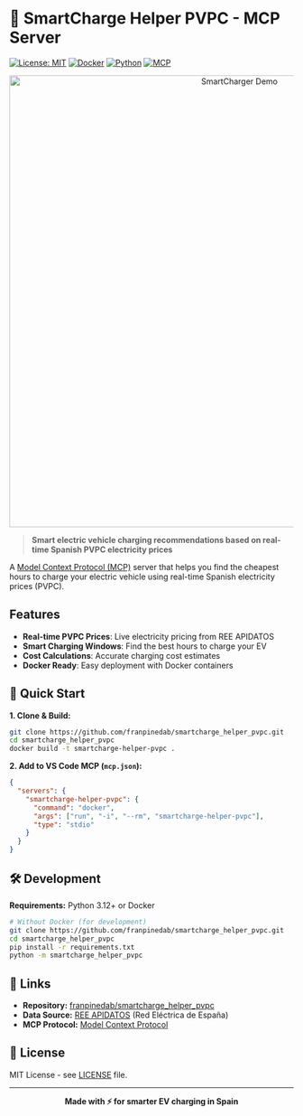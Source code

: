 # 🚗 SmartCharge Helper PVPC - MCP Server

[![License: MIT](https://img.shields.io/badge/License-MIT-yellow.svg)](https://opensource.org/licenses/MIT)
[![Docker](https://img.shields.io/badge/Docker-Ready-blue.svg)](https://www.docker.com/)
[![Python](https://img.shields.io/badge/Python-3.12+-green.svg)](https://www.python.org/)
[![MCP](https://img.shields.io/badge/MCP-Server-purple.svg)](https://modelcontextprotocol.io/)

<div align="center">
  <img src="smartcharger.gif" alt="SmartCharger Demo" width="800"/>
</div>

> **Smart electric vehicle charging recommendations based on real-time Spanish PVPC electricity prices**

A [Model Context Protocol (MCP)](https://modelcontextprotocol.io/) server that helps you find the cheapest hours to charge your electric vehicle using real-time Spanish electricity prices (PVPC).

## Features

- **Real-time PVPC Prices**: Live electricity pricing from REE APIDATOS
- **Smart Charging Windows**: Find the best hours to charge your EV
- **Cost Calculations**: Accurate charging cost estimates
- **Docker Ready**: Easy deployment with Docker containers

## 🚀 Quick Start

**1. Clone & Build:**
```bash
git clone https://github.com/franpinedab/smartcharge_helper_pvpc.git
cd smartcharge_helper_pvpc
docker build -t smartcharge-helper-pvpc .
```

**2. Add to VS Code MCP (`mcp.json`):**
```json
{
  "servers": {
    "smartcharge-helper-pvpc": {
      "command": "docker",
      "args": ["run", "-i", "--rm", "smartcharge-helper-pvpc"],
      "type": "stdio"
    }
  }
}
```



## 🛠️ Development

**Requirements:** Python 3.12+ or Docker

```bash
# Without Docker (for development)
git clone https://github.com/franpinedab/smartcharge_helper_pvpc.git
cd smartcharge_helper_pvpc
pip install -r requirements.txt
python -m smartcharge_helper_pvpc
```

## 🔗 Links

- **Repository:** [franpinedab/smartcharge_helper_pvpc](https://github.com/franpinedab/smartcharge_helper_pvpc)
- **Data Source:** [REE APIDATOS](https://www.ree.es/es/apidatos) (Red Eléctrica de España)
- **MCP Protocol:** [Model Context Protocol](https://modelcontextprotocol.io/)

## 📄 License

MIT License - see [LICENSE](LICENSE) file.

---
<div align="center">
<strong>Made with ⚡ for smarter EV charging in Spain</strong>
</div>



